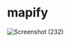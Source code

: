 # mapify

![Screenshot (232)](https://user-images.githubusercontent.com/54110961/176954725-779d56b9-f3aa-4d33-b2e4-7e75f5f6e74c.png)


